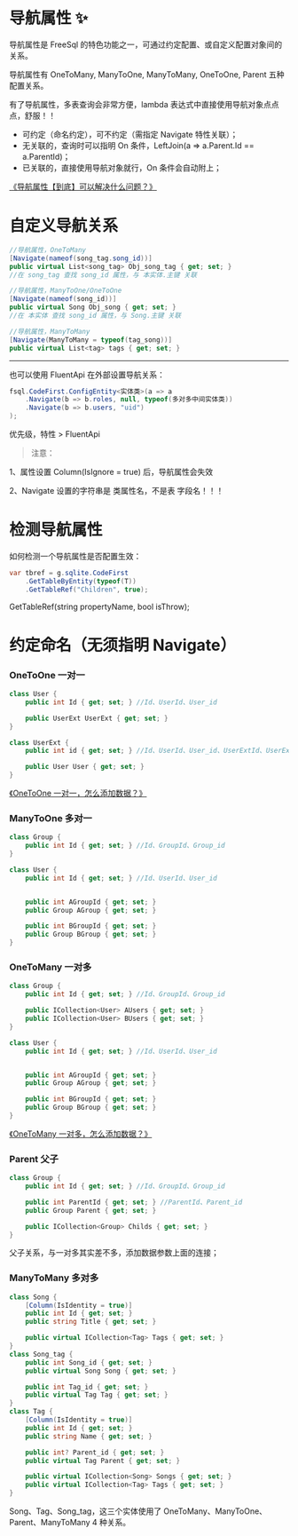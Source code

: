 # 导航属性 ✨

导航属性是 FreeSql 的特色功能之一，可通过约定配置、或自定义配置对象间的关系。

导航属性有 OneToMany, ManyToOne, ManyToMany, OneToOne, Parent 五种配置关系。

有了导航属性，多表查询会非常方便，lambda 表达式中直接使用导航对象点点点，舒服！！

- 可约定（命名约定），可不约定（需指定 Navigate 特性关联）；
- 无关联的，查询时可以指明 On 条件，LeftJoin(a => a.Parent.Id == a.ParentId)；
- 已关联的，直接使用导航对象就行，On 条件会自动附上；

[《导航属性【到底】可以解决什么问题？》](https://www.cnblogs.com/kellynic/p/13575053.html)

# 自定义导航关系

```csharp
//导航属性，OneToMany
[Navigate(nameof(song_tag.song_id))]
public virtual List<song_tag> Obj_song_tag { get; set; }
//在 song_tag 查找 song_id 属性，与 本实体.主键 关联

//导航属性，ManyToOne/OneToOne
[Navigate(nameof(song_id))]
public virtual Song Obj_song { get; set; }
//在 本实体 查找 song_id 属性，与 Song.主键 关联

//导航属性，ManyToMany
[Navigate(ManyToMany = typeof(tag_song))]
public virtual List<tag> tags { get; set; }
```

---

也可以使用 FluentApi 在外部设置导航关系：

```csharp
fsql.CodeFirst.ConfigEntity<实体类>(a => a
    .Navigate(b => b.roles, null, typeof(多对多中间实体类))
    .Navigate(b => b.users, "uid")
);
```

优先级，特性 > FluentApi

> 注意：

1、属性设置 Column(IsIgnore = true) 后，导航属性会失效

2、Navigate 设置的字符串是 类属性名，不是表 字段名！！！

# 检测导航属性

如何检测一个导航属性是否配置生效：

```csharp
var tbref = g.sqlite.CodeFirst
    .GetTableByEntity(typeof(T))
    .GetTableRef("Children", true);
```

GetTableRef(string propertyName, bool isThrow);

# 约定命名（无须指明 Navigate）

### OneToOne 一对一

```csharp
class User {
    public int Id { get; set; } //Id、UserId、User_id

    public UserExt UserExt { get; set; }
}

class UserExt {
    public int id { get; set; } //Id、UserId、User_id、UserExtId、UserExt_id

    public User User { get; set; }
}
```

[《OneToOne 一对一，怎么添加数据？》](https://github.com/2881099/FreeSql/issues/45)

### ManyToOne 多对一

```csharp
class Group {
    public int Id { get; set; } //Id、GroupId、Group_id
}

class User {
    public int Id { get; set; } //Id、UserId、User_id


    public int AGroupId { get; set; }
    public Group AGroup { get; set; }

    public int BGroupId { get; set; }
    public Group BGroup { get; set; }
}
```

### OneToMany 一对多

```csharp
class Group {
    public int Id { get; set; } //Id、GroupId、Group_id

    public ICollection<User> AUsers { get; set; }
    public ICollection<User> BUsers { get; set; }
}

class User {
    public int Id { get; set; } //Id、UserId、User_id


    public int AGroupId { get; set; }
    public Group AGroup { get; set; }

    public int BGroupId { get; set; }
    public Group BGroup { get; set; }
}
```

[《OneToMany 一对多，怎么添加数据？》](https://github.com/2881099/FreeSql/issues/46)

### Parent 父子

```csharp
class Group {
    public int Id { get; set; } //Id、GroupId、Group_id

    public int ParentId { get; set; } //ParentId、Parent_id
    public Group Parent { get; set; }

    public ICollection<Group> Childs { get; set; }
}
```

父子关系，与一对多其实差不多，添加数据参数上面的连接；

### ManyToMany 多对多

```csharp
class Song {
    [Column(IsIdentity = true)]
    public int Id { get; set; }
    public string Title { get; set; }

    public virtual ICollection<Tag> Tags { get; set; }
}
class Song_tag {
    public int Song_id { get; set; }
    public virtual Song Song { get; set; }

    public int Tag_id { get; set; }
    public virtual Tag Tag { get; set; }
}
class Tag {
    [Column(IsIdentity = true)]
    public int Id { get; set; }
    public string Name { get; set; }

    public int? Parent_id { get; set; }
    public virtual Tag Parent { get; set; }

    public virtual ICollection<Song> Songs { get; set; }
    public virtual ICollection<Tag> Tags { get; set; }
}
```

Song、Tag、Song_tag，这三个实体使用了 OneToMany、ManyToOne、Parent、ManyToMany 4 种关系。
